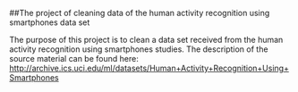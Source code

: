 ##The project of cleaning data of the human activity recognition using smartphones data set

The purpose of this project is to clean a data set received from the human activity recognition using smartphones studies.
The description of the source material can be found here: http://archive.ics.uci.edu/ml/datasets/Human+Activity+Recognition+Using+Smartphones

